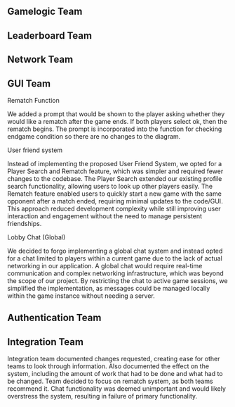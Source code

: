 ## Gamelogic Team

## Leaderboard Team

## Network Team

## GUI Team
Rematch Function

We added a prompt that would be shown to the player asking whether they would like a rematch after the game ends. If both players select ok, then the rematch begins. The prompt is incorporated into the function for checking endgame condition so there are no changes to the diagram.

User friend system

Instead of implementing the proposed User Friend System, we opted for a Player Search and Rematch feature, which was simpler and required fewer changes to the codebase. The Player Search extended our existing profile search functionality, allowing users to look up other players easily. The Rematch feature enabled users to quickly start a new game with the same opponent after a match ended, requiring minimal updates to the code/GUI. This approach reduced development complexity while still improving user interaction and engagement without the need to manage persistent friendships.

Lobby Chat (Global)

We decided to forgo implementing a global chat system and instead opted for a chat limited to players within a current game due to the lack of actual networking in our application. A global chat would require real-time communication and complex networking infrastructure, which was beyond the scope of our project. By restricting the chat to active game sessions, we simplified the implementation, as messages could be managed locally within the game instance without needing a server. 


## Authentication Team

## Integration Team
Integration team documented changes requested, creating ease for other teams to look through information. Also documented 
the effect on the system, including the amount of work that had to be done and what had to be changed. Team decided to focus 
on rematch system, as both teams recommend it. Chat functionality was deemed unimportant and would likely overstress the system, 
resulting in failure of primary functionality.
